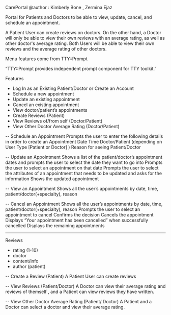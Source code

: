 CarePortal 
@author : Kimberly Bone , Zermina Ejaz

 
Portal for Patients and Doctors to be able to view, update, cancel, and schedule an appointment. 

A Patient User can create reviews on doctors. On the other hand, a Doctor will only be able to view their own reviews with an average rating, as well as other doctor's average rating. Both Users will be able to view their own reviews and the average rating of other doctors.
 
Menu features come from TTY::Prompt

“TTY::Prompt provides independent prompt component for TTY toolkit.”


Features
- Log In as an Existing Patient/Doctor or Create an Account
- Schedule a new appointment
- Update an existing appointment
- Cancel an existing appointment
- View doctor/patient’s appointments
- Create Reviews (Patient)
- View Reviews of/from self (Doctor/Patient)
- View Other Doctor Average Rating (Doctor/Patient)


-- Schedule an Appointment
Prompts the user to enter the following details in order to create an Appointment
Date
Time
Doctor/Patient (depending on User Type [Patient or Doctor] )
Reason for seeing Patient/Doctor
 
-- Update an Appointment
Shows a list of the patient/doctor’s appointment dates and prompts the user to select the date they want to go into
Prompts the user to select an appointment on that date
Prompts the user to select the attributes of an appointment that needs to be updated and asks for the information 
Shows the updated appointment

-- View an Appointment
Shows all the user’s appointments by date, time, patient/doctor(+specialty), reason
 
 
-- Cancel an Appointment
Shows all the user’s appointments by date, time, patient/doctor(+specialty), reason
Prompts the user to select an appointment to cancel
Confirms the decision
Cancels the appointment
Displays “Your appointment has been cancelled” when successfully cancelled
Displays the remaining appointments 
 

---------------------------------

Reviews
- rating (1-10)
- doctor
- content/info
- author (patient)

-- Create a Review (Patient)
A Patient User can create reviews

-- View Reviews (Patient/Doctor)
A Doctor can view their average rating and reviews of themself , and a Patient can view reviews they have written.

-- View Other Doctor Average Rating (Patient/ Doctor)
A Patient and a Doctor can select a doctor and view their average rating.


 
 
 
 
 
 
